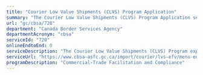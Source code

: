 ```yaml
---
title: "Courier Low Value Shipments (CLVS) Program Application"
summary: "The Courier Low Value Shipments (CLVS) Program Application service from Canada Border Services Agency is not available end-to-end online, according to the GC Service Inventory."
url: "gc/cbsa/720"
department: "Canada Border Services Agency"
departmentAcronym: "cbsa"
serviceId: "720"
onlineEndtoEnd: 0
serviceDescription: "The Courier Low Value Shipments (CLVS) Program expedites the importation of goods into Canada of approved shipments worth CAN$2,500 or less.  This program is available for both casual and commercial shipments.  Commercial Carriers/Couriers that want to participate in the Courier Low-Value Shipment (LVS) program must first submit an application."
serviceUrl: "https://www.cbsa-asfc.gc.ca/import/courier/lvs-efv/menu-eng.html"
programDescription: "Commercial-Trade Facilitation and Compliance"
---
```

